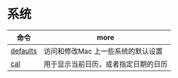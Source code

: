 # 系统

| 命令                                                                      | more                                 |
| ------------------------------------------------------------------------- | ------------------------------------ |
| [defaults](https://blog.csdn.net/yuanmengong886/article/details/69943686) | 访问和修改Mac 上一些系统的默认设置   |
| [cal](http://man.linuxde.net/cal)                                         | 用于显示当前日历，或者指定日期的日历 |
